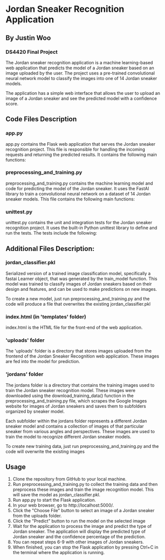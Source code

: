 # Jordan Sneaker Recognition Application 
## By Justin Woo
### DS4420 Final Project

The Jordan sneaker recognition application is a machine learning-based web application that predicts the model of a Jordan sneaker based on an image uploaded by the user. The project uses a pre-trained convolutional neural network model to classify the images into one of 14 Jordan sneaker models.

The application has a simple web interface that allows the user to upload an image of a Jordan sneaker and see the predicted model with a confidence score.

## Code Files Description
### app.py

app.py contains the Flask web application that serves the Jordan sneaker recognition project. This file is responsible for handling the incoming requests and returning the predicted results. It contains the following main functions:

### preprocessing_and_training.py
preprocessing_and_training.py contains the machine learning model and code for predicting the model of the Jordan sneaker. It uses the FastAI library to train a convolutional neural network on a dataset of 14 Jordan sneaker models. This file contains the following main functions:

### unittest.py
unittest.py contains the unit and integration tests for the Jordan sneaker recognition project. It uses the built-in Python unittest library to define and run the tests. The tests include the following:

## Additional Files Description:
### jordan_classifier.pkl
Serialized version of a trained image classification model, specifically a fastai Learner object, that was generated by the train_model function. This model was trained to classify images of Jordan sneakers based on their design and features, and can be used to make predictions on new images. 

To create a new model, just run preprocessing_and_training.py and the code will produce a file that overwrites the existing jordan_classifier.pkl

### index.html (in 'templates' folder)
index.html is the HTML file for the front-end of the web application.

### 'uploads' folder
The 'uploads' folder is a directory that stores images uploaded from the frontend of the Jordan Sneaker Recognition web application. These images are fed into the model for prediction.

### 'jordans' folder
The jordans folder is a directory that contains the training images used to train the Jordan sneaker recognition model. These images were downloaded using the download_training_data() function in the preprocessing_and_training.py file, which scrapes the Google Images website for images of Jordan sneakers and saves them to subfolders organized by sneaker model.

Each subfolder within the jordans folder represents a different Jordan sneaker model and contains a collection of images of that particular sneaker from various angles and perspectives. These images are used to train the model to recognize different Jordan sneaker models.

To create new training data, just run preprocessing_and_training.py and the code will overwrite the existing images 

## Usage

1. Clone the repository from GitHub to your local machine.
2. Run preprocessing_and_training.py to collect the training data and then preprocess these images and train the image recognition model. This will save the model as jordan_classifier.pkl.
3. Run app.py to start the Flask application.
4. In your web browser, go to http://localhost:5000/.
5. Click the "Choose File" button to select an image of a Jordan sneaker from the uploads folder.
6. Click the "Predict" button to run the model on the selected image
7. Wait for the application to process the image and predict the type of Jordan sneaker. The application will display the predicted type of Jordan sneaker and the confidence percentage of the prediction.
8. You can repeat steps 6-9 with other images of Jordan sneakers.
9. When finished, you can stop the Flask application by pressing Ctrl+C in the terminal where the application is running.


